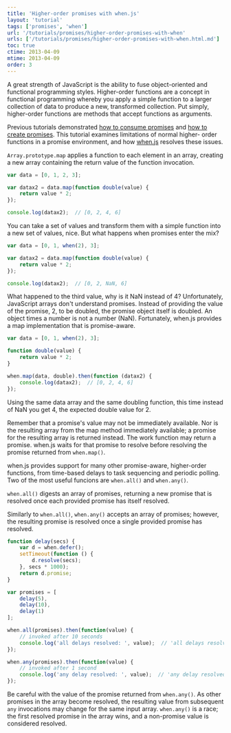 ```yaml
---
title: 'Higher-order promises with when.js'
layout: 'tutorial'
tags: ['promises', 'when']
url: '/tutorials/promises/higher-order-promises-with-when'
urls: ['/tutorials/promises/higher-order-promises-with-when.html.md']
toc: true
ctime: 2013-04-09
mtime: 2013-04-09
order: 3
---
```


A great strength of JavaScript is the ability to fuse object-oriented and functional programming styles. Higher-order functions are a concept in functional programming whereby you apply a simple function to a larger collection of data to produce a new, transformed collection.  Put simply, higher-order functions are methods that accept functions as arguments.

Previous tutorials demonstrated [how to consume promises](./consuming-promises.html.md) and [how to create promises](./creating-promises.html.md). This tutorial examines limitations of normal higher- order functions in a promise environment, and how [when.js](https://github.com/cujojs/when) resolves these issues.

`Array.prototype.map` applies a function to each element in an array, creating a new array containing the return value of the function invocation.

```javascript
var data = [0, 1, 2, 3];

var datax2 = data.map(function double(value) {
    return value * 2;
});

console.log(datax2);  // [0, 2, 4, 6]
```

You can take a set of values and transform them with a simple function into a new set of values, nice.  But what happens when promises enter the mix?

```javascript
var data = [0, 1, when(2), 3];

var datax2 = data.map(function double(value) {
    return value * 2;
});

console.log(datax2);  // [0, 2, NaN, 6]
```

What happened to the third value, why is it NaN instead of 4?  Unfortunately, JavaScript arrays don't understand promises.  Instead of providing the value of the promise, 2, to be doubled, the promise object itself is doubled.  An object times a number is not a number (NaN).  Fortunately, when.js provides a map implementation that is promise-aware.

```javascript
var data = [0, 1, when(2), 3];

function double(value) {
    return value * 2;
}

when.map(data, double).then(function (datax2) {
    console.log(datax2);  // [0, 2, 4, 6]
});
```

Using the same data array and the same doubling function, this time instead of NaN you get 4, the expected double value for 2.

Remember that a promise's value may not be immediately available. Nor is the resulting array from the map method immediately available; a promise for the resulting array is returned instead. The work function may return a promise. when.js waits for that promise to resolve before resolving the promise returned from `when.map()`.

when.js provides support for many other promise-aware, higher-order functions, from time-based delays to task sequencing and periodic polling. Two of the most useful funcions are `when.all()` and `when.any()`.

`when.all()` digests an array of promises, returning a new promise that is resolved once each provided promise has itself resolved.

Similarly to `when.all()`, `when.any()` accepts an array of promises; however, the resulting promise is resolved once a single provided promise has resolved.

```javascript
function delay(secs) {
    var d = when.defer();
    setTimeout(function () {
        d.resolve(secs);
    }, secs * 1000);
    return d.promise;
}

var promises = [
    delay(5),
    delay(10),
    delay(1)
];

when.all(promises).then(function(value) {
    // invoked after 10 seconds
    console.log('all delays resolved: ', value);  // 'all delays resolved: [5, 10, 1]'
});

when.any(promises).then(function(value) {
    // invoked after 1 second
    console.log('any delay resolved: ', value);  // 'any delay resolved: 1'
});
```

Be careful with the value of the promise returned from `when.any()`. As other promises in the array become resolved, the resulting value from subsequent `any` invocations may change for the same input array.  `when.any()` is a race; the first resolved promise in the array wins, and a non-promise value is considered resolved.


